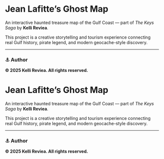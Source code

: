 # Jean Lafitte’s Ghost Map

An interactive haunted treasure map of the Gulf Coast — part of *The Keys Saga* by **Kelli Reviea**.

This project is a creative storytelling and tourism experience connecting real Gulf history, pirate legend, and modern geocache-style discovery.

---

### ⚓ Author
**© 2025 Kelli Reviea. All rights reserved.**
# Jean Lafitte’s Ghost Map

An interactive haunted treasure map of the Gulf Coast — part of *The Keys Saga* by **Kelli Reviea**.

This project is a creative storytelling and tourism experience connecting real Gulf history, pirate legend, and modern geocache-style discovery.

---

### ⚓ Author
**© 2025 Kelli Reviea. All rights reserved.**

